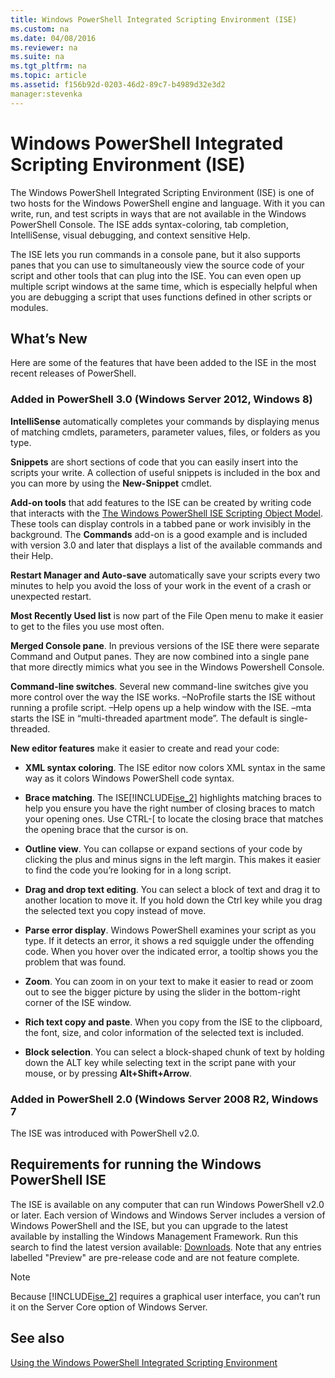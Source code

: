 ```yaml
---
title: Windows PowerShell Integrated Scripting Environment (ISE)
ms.custom: na
ms.date: 04/08/2016
ms.reviewer: na
ms.suite: na
ms.tgt_pltfrm: na
ms.topic: article
ms.assetid: f156b92d-0203-46d2-89c7-b4989d32e3d2
manager:stevenka
---
```

# Windows PowerShell Integrated Scripting Environment (ISE)
The Windows PowerShell Integrated Scripting Environment (ISE) is one of two hosts for the Windows PowerShell engine and language. With it you can write, run, and test scripts in ways that are not available in the Windows PowerShell Console. The ISE adds syntax\-coloring, tab completion, IntelliSense, visual debugging, and context sensitive Help.

The ISE lets you run commands in a console pane, but it also supports panes that you can use to simultaneously view the source code of your script and other tools that can plug into the ISE. You can even open up multiple script windows at the same time, which is especially helpful when you are debugging a script that uses functions defined in other scripts or modules.

## <a name="BKMK_NEW"></a>What’s New
Here are some of the features that have been added to the ISE in the most recent releases of PowerShell.

### Added in PowerShell 3.0 (Windows Server 2012, Windows 8)
**IntelliSense** automatically completes your commands by displaying menus of matching cmdlets, parameters, parameter values, files, or folders as you type.

**Snippets** are short sections of code that you can easily insert into the scripts your write. A collection of useful snippets is included in the box and you can more by using the **New\-Snippet** cmdlet.

**Add\-on tools** that add features to the ISE can be created by writing code that interacts with the [The Windows PowerShell ISE Scripting Object Model](assetId:///69b047d0-da79-413e-b948-8e45d05d1f85). These tools can display controls in a tabbed pane or work invisibly in the background. The **Commands** add\-on is a good example and is included with version 3.0 and later that displays a list of the available commands and their Help.

**Restart Manager and Auto\-save** automatically save your scripts every two minutes to help you avoid the loss of your work in the event of a crash or unexpected restart.

**Most Recently Used list** is now part of the File Open menu to make it easier to get to the files you use most often.

**Merged Console pane**. In previous versions of the ISE there were separate Command and Output panes. They are now combined into a single pane that more directly mimics what you see in the Windows Powershell Console.

**Command\-line switches**. Several new command\-line switches give you more control over the way the ISE works. –NoProfile starts the ISE without running a profile script. –Help opens up a help window with the ISE. –mta starts the ISE in “multi\-threaded apartment mode”. The default is single\-threaded.

**New editor features** make it easier to create and read your code:

-   **XML syntax coloring**. The ISE editor now colors XML syntax in the same way as it colors Windows PowerShell code syntax.

-   **Brace matching**. The ISE[!INCLUDE[ise_2](../../Topics/Powershell_ISE/includes/ise_2_md.md)] highlights matching braces to help you ensure you have the right number of closing braces to match your opening ones. Use CTRL\-\[ to locate the closing brace that matches the opening brace that the cursor is on.

-   **Outline view**. You can collapse or expand sections of your code by clicking the plus and minus signs in the left margin. This makes it easier to find the code you’re looking for in a long script.

-   **Drag and drop text editing**. You can select a block of text and drag it to another location to move it. If you hold down the Ctrl key while you drag the selected text you copy instead of move.

-   **Parse error display**. Windows PowerShell examines your script as you type. If it detects an error, it shows a red squiggle under the offending code. When you hover over the indicated error, a tooltip shows you the problem that was found.

-   **Zoom**. You can zoom in on your text to make it easier to read or zoom out to see the bigger picture by using the slider in the bottom\-right corner of the ISE window.

-   **Rich text copy and paste**. When you copy from the ISE to the clipboard, the font, size, and color information of the selected text is included.

-   **Block selection**. You can select a block\-shaped chunk of text by holding down the ALT key while selecting text in the script pane with your mouse, or by pressing **Alt\+Shift\+Arrow**.

### Added in PowerShell 2.0 (Windows Server 2008 R2, Windows 7
The ISE was introduced with PowerShell v2.0.

## Requirements for running the Windows PowerShell ISE
The ISE is available on any computer that can run Windows PowerShell v2.0 or later. Each version of Windows and Windows Server includes a version of Windows PowerShell and the ISE, but you can upgrade to the latest available by installing the Windows Management Framework. Run this search to find the latest version available: [Downloads](http://www.microsoft.com/en-us/search/DownloadResults.aspx?q=%22windows%20management%20framework%22%20PowerShell&sortby=Relevancy~Descending). Note that any entries labelled "Preview" are pre\-release code and are not feature complete.

> [!NOTE]
> Because [!INCLUDE[ise_2](../../Topics/Powershell_ISE/includes/ise_2_md.md)] requires a graphical user interface, you can’t run it on the Server Core option of Windows Server.

## <a name="BKMK_LINKS"></a>See also
[Using the Windows PowerShell Integrated Scripting Environment](http://technet.microsoft.com/library/cc732148.aspx)

